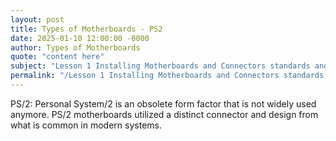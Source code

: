 ```yaml
---
layout: post
title: Types of Motherboards - PS2
date: 2025-01-10 12:00:00 -0000
author: Types of Motherboards
quote: "content here"
subject: "Lesson 1 Installing Motherboards and Connectors standards and specifications"
permalink: "/Lesson 1 Installing Motherboards and Connectors standards and specifications/Types of Motherboards/Types of Motherboards - PS2"
---
```


PS/2: Personal System/2 is an obsolete form factor that is not widely used anymore. PS/2 motherboards utilized a distinct connector and design from what is common in modern systems.

